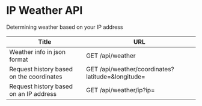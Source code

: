 # IP Weather API
Determining weather based on your IP address

| Title | URL |
| ------ | ------ |
| Weather info in json format | GET /api/weather |
| Request history based on the coordinates | GET /api/weather/coordinates?latitude=<latitude>&longitude=<longitude> |
| Request history based on an IP address | GET /api/weather/ip?ip= |
